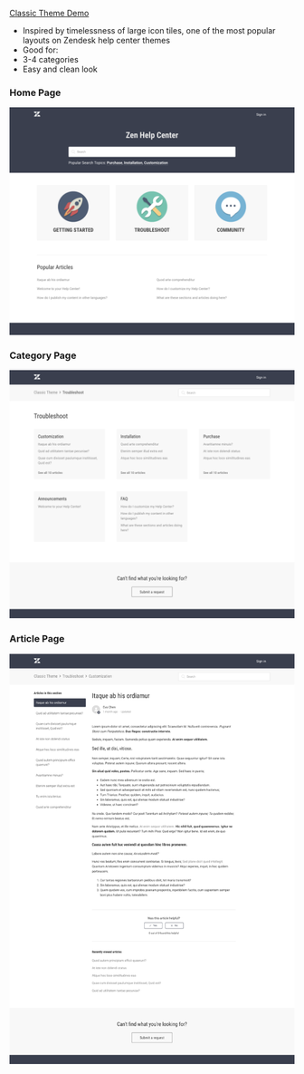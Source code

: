 [Classic Theme Demo](https://classic-theme.zendesk.com/hc/en-us)

- Inspired by timelessness of large icon tiles, one of the most popular layouts on Zendesk help center themes
- Good for:
- 3-4 categories
- Easy and clean look


### Home Page

![Classic Theme](../screenshots/classic/home.png)


### Category Page

![Classic Theme](../screenshots/classic/category.png)

### Article Page

![Classic Theme](../screenshots/classic/article.png)
